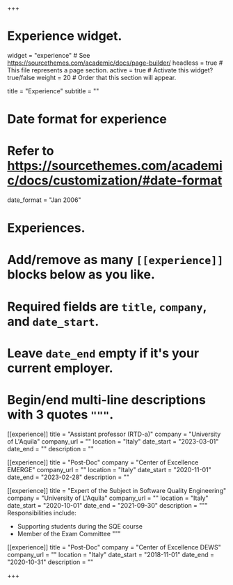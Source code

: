 +++
# Experience widget.
widget = "experience"  # See https://sourcethemes.com/academic/docs/page-builder/
headless = true  # This file represents a page section.
active = true  # Activate this widget? true/false
weight = 20  # Order that this section will appear.

title = "Experience"
subtitle = ""

# Date format for experience
#   Refer to https://sourcethemes.com/academic/docs/customization/#date-format
date_format = "Jan 2006"

# Experiences.
#   Add/remove as many `[[experience]]` blocks below as you like.
#   Required fields are `title`, `company`, and `date_start`.
#   Leave `date_end` empty if it's your current employer.
#   Begin/end multi-line descriptions with 3 quotes `"""`.

[[experience]]
  title = "Assistant professor (RTD-a)"
  company = "University of L'Aquila"
  company_url = ""
  location = "Italy"
  date_start = "2023-03-01"
  date_end = ""
  description = ""

[[experience]]
  title = "Post-Doc"
  company = "Center of Excellence EMERGE"
  company_url = ""
  location = "Italy"
  date_start = "2020-11-01"
  date_end = "2023-02-28"
  description = ""

[[experience]]
  title = "Expert of the Subject in Software Quality Engineering"
  company = "University of L'Aquila"
  company_url = ""
  location = "Italy"
  date_start = "2020-10-01"
  date_end = "2021-09-30"
  description = """
  Responsibilities include:
  
  * Supporting students during the SQE course
  * Member of the Exam Committee
  """

[[experience]]
  title = "Post-Doc"
  company = "Center of Excellence DEWS"
  company_url = ""
  location = "Italy"
  date_start = "2018-11-01"
  date_end = "2020-10-31"
  description = ""


+++
